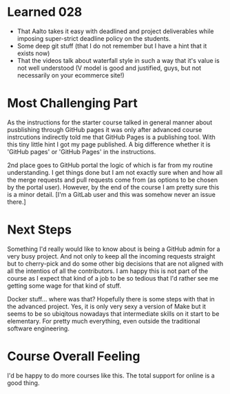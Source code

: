Learned 028
===========
* That Aalto takes it easy with deadlined and project deliverables while imposing super-strict deadline policy on the students.
* Some deep git stuff (that I do not remember but I have a hint that it exists now)
* That the videos talk about waterfall style in such a way that it's value is not well understood (V model is good and justified, guys, but not necessarily on your ecommerce site!)


Most Challenging Part
=====================
As the instructions for the starter course talked in general manner about pusblishing through GitHub pages it was only after advanced course instrcutions indirectly told me that GitHub Pages is a publishing tool. With this tiny little hint I got my page published. A big difference whether it is 'GitHub pages' or 'GitHub Pages' in the instructions.

2nd place goes to GitHub portal the logic of which is far from my routine understanding. I get things done but I am not exactly sure when and how all the merge requests and pull requests come from (as options to be chosen by the portal user). However, by the end of the course I am pretty sure this is a minor detail. [I'm a GitLab user and this was somehow never an issue there.]


Next Steps
==========
Something I'd really would like to know about is being a GitHub admin for a very busy project. And not only to keep all the incoming requests straight but to cherry-pick and do some other big decisions that are not aligned with all the intentios of all the contributors. I am happy this is not part of the course as I expect that kind of a job to be so tedious that I'd rather see me getting some wage for that kind of stuff.

Docker stuff... where was that? Hopefully there is some steps with that in the advanced project. Yes, it is only very sexy a version of Make but it seems to be so ubiqitous nowadays that intermediate skills on it start to be elementary. For pretty much everything, even outside the traditional software engineering.


Course Overall Feeling
======================
I'd be happy to do more courses like this. The total support for online is a good thing.

